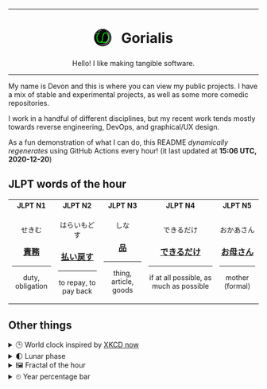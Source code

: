 ***

<h1 align="center">
<sub>
    <img src="readme/resources/avatar.png" height="36">
</sub>
&nbsp;
Gorialis
</h1>
<p align="center">
Hello! I like making tangible software.
</p>

***

My name is Devon and this is where you can view my public projects. I have a mix of stable and experimental projects, as well as some more comedic repositories.

I work in a handful of different disciplines, but my recent work tends mostly towards reverse engineering, DevOps, and graphical/UX design.

As a fun demonstration of what I can do, this README *dynamically regenerates* using GitHub Actions every hour! (it last updated at **15:06 UTC, 2020-12-20**)

<h2>JLPT words of the hour</h2>
<table>
    <tr>
        <th>JLPT N1</th>
        <th>JLPT N2</th>
        <th>JLPT N3</th>
        <th>JLPT N4</th>
        <th>JLPT N5</th>
    </tr>
    <tr>
        <td>
            <p align="center">せきむ</p>
            <h3 align="center"><b><a href="https://jisho.org/search/%E8%B2%AC%E5%8B%99">責務</a></b></h3>
            <hr>
            <p align="center">duty,<wbr> obligation</p>
        </td>
        <td>
            <p align="center">はらいもどす</p>
            <h3 align="center"><b><a href="https://jisho.org/search/%E6%89%95%E3%81%84%E6%88%BB%E3%81%99">払い戻す</a></b></h3>
            <hr>
            <p align="center">to repay,<wbr> to pay back</p>
        </td>
        <td>
            <p align="center">しな</p>
            <h3 align="center"><b><a href="https://jisho.org/search/%E5%93%81">品</a></b></h3>
            <hr>
            <p align="center">thing,<wbr> article,<wbr> goods</p>
        </td>
        <td>
            <p align="center">できるだけ</p>
            <h3 align="center"><b><a href="https://jisho.org/search/%E3%81%A7%E3%81%8D%E3%82%8B%E3%81%A0%E3%81%91">できるだけ</a></b></h3>
            <hr>
            <p align="center">if at all possible,<wbr> as much as possible</p>
        </td>
        <td>
            <p align="center">おかあさん</p>
            <h3 align="center"><b><a href="https://jisho.org/search/%E3%81%8A%E6%AF%8D%E3%81%95%E3%82%93">お母さん</a></b></h3>
            <hr>
            <p align="center">mother (formal)</p>
        </td>
    </tr>
</table>

<h2>Other things</h2>
<details>
<summary>🕒  World clock inspired by <a href="https://xkcd.com/now">XKCD now</a></summary>

> <img src="generated/now.png" width="512">

</details>
<details>
<summary>🌓 Lunar phase</summary>

The moon is approximately 22.19% through its phase (First Quarter).

</details>
<details>
<summary>&#x1f5bc; Fractal of the hour</summary>

> <img src="generated/fractal.png" width="512">

</details>
<details>
<summary>&#x23f2; Year percentage bar</summary>
<pre><code>2020 [███████████████████▁] 96.89%</code></pre>
</details>
